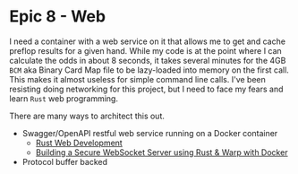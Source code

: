 # Epic 8 - Web

I need a container with a web service on it that allows me to get and cache
preflop results for a given hand. While my code is at the point where I can
calculate the odds in about 8 seconds, it takes several minutes for the 4GB 
`BCM` aka Binary Card Map file to be lazy-loaded into memory on the first call.
This makes it almost useless for simple command line calls. I've been resisting
doing networking for this project, but I need to face my fears and learn `Rust`
web programming. 

There are many ways to architect this out. 

* Swagger/OpenAPI restful web service running on a Docker container
  * [Rust Web Development](https://www.manning.com/books/rust-web-development?ar=false&lpse=B)
  * [Building a Secure WebSocket Server using Rust & Warp with Docker](https://blog.devgenius.io/building-a-secure-websocket-server-with-rust-warp-in-docker-20e842d143af)
* Protocol buffer backed 



